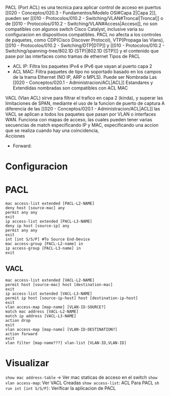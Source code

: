 PACL (Port ACL) es una tecnica para aplicar control de acceso en puertos [[020 - Conceptos/020.3 - Fundamentos/Modelo OSI#Capa 2|Capa 2]], pueden ser [[010 - Protocolos/010.2 - Switching/VLAN#Troncal|Troncal]] o de [[010 - Protocolos/010.2 - Switching/VLAN#Access|Acceso]], no son compatibles con algunos switch Cisco Catalyst, inclusive varia su configuracion en dispositivos compatibles. PACL no afecta a los controles de paquetes, como CDP(Cisco Discover Protocol), VTP(Propaga las Vlans), [[010 - Protocolos/010.2 - Switching/DTP|DTP]] y [[010 - Protocolos/010.2 - Switching/spanning-tree/802.1D (STP)|802.1D (STP)]] y el contenido que pase por las interfaces como tramas de ethernet
Tipos de PACL
- ACL IP: Filtra los paquetes IPv4 e IPv6 que vayan al puerto capa 2
- ACL MAC: Filtra paquetes de tipo no soportado basado en los campos de la trama Ethernet (NO IP, ARP o MPLS). Puede ser Nombrada
Las [[020 - Conceptos/020.1 - Administracion/ACL|ACL]] Estandares y Extendidas nombradas son compatibles con ACL MAC

VACL (Vlan ACL) sirve para filtrar el trafico en capa 2 (kinda), y superar las limitaciones de SPAN, mediante el uso de la funcion de puerto de captura
A diferencia de las [[020 - Conceptos/020.1 - Administracion/ACL|ACL]] las VACL se aplican a todos los paquetes que pasan por VLAN o interfaces WAN.
Funciona con mapas de acceso, las cuales pueden tener varias secuencias de match especificando IP y MAC, especificando una accion que se realiza cuando hay una coincidencia,   
Acciones
- Forward: 


# Configuracion
# PACL
```
mac access-list extended [PACL-L2-NAME]
deny host [source-mac] any
permit any any
exit
ip access-list extended [PACL-L3-NAME]
deny ip host [source-ip] any
permit any any
exit
int [int S/S/P] #To Source End-Device
mac access-group [PACL-L2-name] in
ip access-group [PACL-L3-name] in
exit
```
## VACL
```
mac access-list extended [VACL-L2-NAME]
permit host [source-mac] host [destination-mac]
exit
ip access-list extended [VACL-L3-NAME]
permit ip host [source-ip-host] host [destination-ip-host]
exit
vlan access-map [map-name] [VLAN-ID-SOURCE?]
match mac address [VACL-L2-NAME]
match ip address [VACL-L3-NAME]
action drop
exit
vlan access-map [map-name] [VLAN-ID-DESTINATION?]
action forward
exit
vlan filter [map-name???] vlan-list [VLAN-ID,VLAN-ID]
```

# Visualizar
`show mac address-table` -> Ver mac staticas de acceso en el switch
`show vlan access-map`: Ver VACL Creadas
`show access-list`: ACL Para PACL
`sh run int [int S/S/P]`: Verificar la aplicacion de PACL